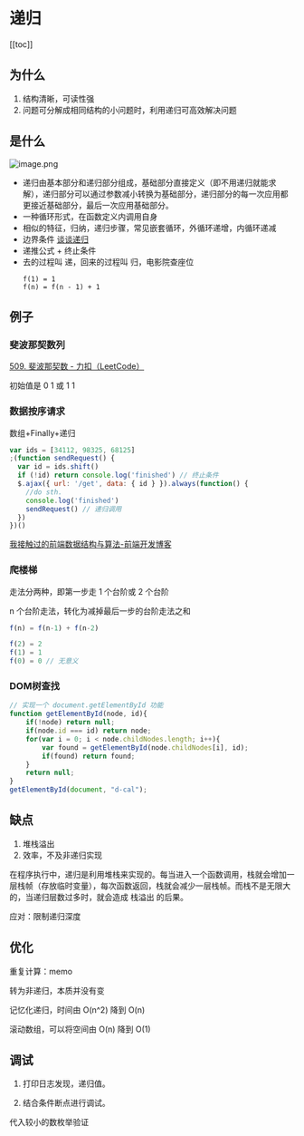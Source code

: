 # 递归
[[toc]]

## 为什么

1. 结构清晰，可读性强
2. 问题可分解成相同结构的小问题时，利用递归可高效解决问题

## 是什么

![image.png](https://img.oaker.bid/?url=http://tva1.sinaimg.cn/large/4e5d3ea7ly1gywlbbqi6aj20im07uq39.jpg)
- 递归由基本部分和递归部分组成，基础部分直接定义（即不用递归就能求解），递归部分可以通过参数减小转换为基础部分，递归部分的每一次应用都更接近基础部分，最后一次应用基础部分。
- 一种循环形式，在函数定义内调用自身
- 相似的特征，归纳，递归步骤，常见嵌套循环，外循环递增，内循环递减
- 边界条件
  [谈谈递归](http://io.upyun.com/2016/04/05/recursion/)
- 递推公式 + 终止条件
- 去的过程叫 递，回来的过程叫 归，电影院查座位
  ```
  f(1) = 1
  f(n) = f(n - 1) + 1
  ```

## 例子
### 斐波那契数列
[509. 斐波那契数 - 力扣（LeetCode）](https://leetcode-cn.com/problems/fibonacci-number/)

初始值是 0 1 或 1 1

### 数据按序请求

数组+Finally+递归
```js
var ids = [34112, 98325, 68125]
;(function sendRequest() {
  var id = ids.shift()
  if (!id) return console.log('finished') // 终止条件
  $.ajax({ url: '/get', data: { id } }).always(function() {
    //do sth.
    console.log('finished')
    sendRequest() // 递归调用
  })
})()
```

[我接触过的前端数据结构与算法-前端开发博客](http://caibaojian.com/data-structures-and-algorithms.html)

### 爬楼梯

走法分两种，即第一步走 1 个台阶或 2 个台阶

n 个台阶走法，转化为减掉最后一步的台阶走法之和

```js
f(n) = f(n-1) + f(n-2)

f(2) = 2
f(1) = 1
f(0) = 0 // 无意义
```

### DOM树查找

```js
// 实现一个 document.getElementById 功能
function getElementById(node, id){
    if(!node) return null;
    if(node.id === id) return node;
    for(var i = 0; i < node.childNodes.length; i++){
        var found = getElementById(node.childNodes[i], id);
        if(found) return found;
    }
    return null;
}
getElementById(document, "d-cal");
```

## 缺点

1. 堆栈溢出
2. 效率，不及非递归实现

>
在程序执行中，递归是利用堆栈来实现的。每当进入一个函数调用，栈就会增加一层栈帧（存放临时变量），每次函数返回，栈就会减少一层栈帧。而栈不是无限大的，当递归层数过多时，就会造成 栈溢出 的后果。

应对：限制递归深度

## 优化
重复计算：memo

转为非递归，本质并没有变

记忆化递归，时间由 O(n^2) 降到 O(n)

滚动数组，可以将空间由 O(n) 降到 O(1)

## 调试

1. 打印日志发现，递归值。

2. 结合条件断点进行调试。

代入较小的数枚举验证

